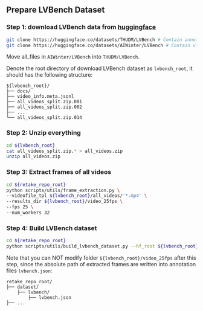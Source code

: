 ## Prepare LVBench Dataset


### Step 1: download LVBench data from [huggingface](https://huggingface.co/datasets/THUDM/LVBench/tree/main)
```bash
git clone https://huggingface.co/datasets/THUDM/LVBench # Contain annotations only
git clone https://huggingface.co/datasets/AIWinter/LVBench # Contain videos only
```
Move all_files in `AIWinter/LVBench` into `THUDM/LVBench`.

Denote the root directory of download LVBench dataset as `lvbench_root`, it should has the following structure:
```
${lvbench_root}/
├── docs/
├── video_info.meta.jsonl
├── all_videos_split.zip.001
├── all_videos_split.zip.002
├── ...
└── all_videos_split.zip.014
```


### Step 2: Unzip everything
```bash
cd ${lvbench_root}
cat all_videos_split.zip.* > all_videos.zip
unzip all_videos.zip
```


### Step 3: Extract frames of all videos
```bash
cd ${retake_repo_root}
python scripts/utils/frame_extraction.py \
--videofile_tpl ${lvbench_root}/all_videos/'*.mp4' \
--results_dir ${lvbench_root}/video_25fps \
--fps 25 \
--num_workers 32
```


### Step 4: Build LVBench dataset
```bash
cd ${retake_repo_root}
python scripts/utils/build_lvbench_dataset.py --hf_root ${lvbench_root}
```
Note that you can NOT modify folder `${lvbench_root}/video_25fps` after this step, since the absolute path of extracted frames are written into annotation files `lvbench.json`:
```
retake_repo_root/
├── dataset/
    ├── lvbench/
        ├── lvbench.json
├── ...
```